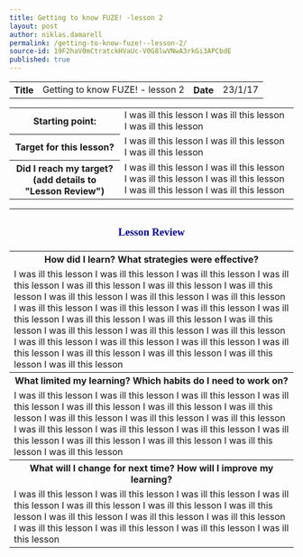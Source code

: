 ```yaml
---
title: Getting to know FUZE! -lesson 2
layout: post
author: niklas.damarell
permalink: /getting-to-know-fuze!--lesson-2/
source-id: 19F2haV0mCtratckHVaUc-V0G8lwVNwA3rkGi3APCbdE
published: true
---
```

<table>
  <tr>
    <th>Title</th>
    <td>Getting to know FUZE! - lesson 2</td>
    <th>Date</th>
    <td>23/1/17</td>
  </tr>
</table>


<table>
  <tr>
    <th>Starting point:</th>
    <td>I was ill this lesson I was ill this lesson I was ill this lesson</td>
  </tr>
  <tr>
    <th>Target for this lesson?</th>
    <td>I was ill this lesson I was ill this lesson I was ill this lesson</td>
  </tr>
  <tr>
    <th>Did I reach my target? 
(add details to "Lesson Review")</th>
    <td>I was ill this lesson I was ill this lesson I was ill this lesson I was ill this lesson I was ill this lesson I was ill this lesson</td>
  </tr>
</table>


<table>
  <tr>
  <th><h3><font face="Trebuchet MS" style="color:#000099;">Lesson Review </font></h3></th>
  </tr>
  <tr>
    <th>How did I learn? What strategies were effective? </th>
  </tr>
  <tr>
    <td>I was ill this lesson I was ill this lesson I was ill this lesson I was ill this lesson I was ill this lesson I was ill this lesson I was ill this lesson I was ill this lesson I was ill this lesson I was ill this lesson I was ill this lesson I was ill this lesson I was ill this lesson I was ill this lesson I was ill this lesson I was ill this lesson I was ill this lesson I was ill this lesson I was ill this lesson I was ill this lesson I was ill this lesson I was ill this lesson I was ill this lesson I was ill this lesson I was ill this lesson I was ill this lesson I was ill this lesson I was ill this lesson</td>
  </tr>
  <tr>
    <th>What limited my learning? Which habits do I need to work on?</th>
  </tr>
  <tr>
    <td> I was ill this lesson I was ill this lesson I was ill this lesson I was ill this lesson I was ill this lesson I was ill this lesson I was ill this lesson I was ill this lesson I was ill this lesson I was ill this lesson I was ill this lesson I was ill this lesson I was ill this lesson I was ill this lesson I was ill this lesson I was ill this lesson I was ill this lesson I was ill this lesson</td>
  </tr>
  <tr>
    <th>What will I change for next time? How will I improve my learning?</th>
  </tr>
  <tr>
    <td> I was ill this lesson I was ill this lesson I was ill this lesson I was ill this lesson I was ill this lesson I was ill this lesson I was ill this lesson I was ill this lesson I was ill this lesson I was ill this lesson I was ill this lesson I was ill this lesson I was ill this lesson I was ill this lesson</td>
  </tr>
</table>

<html>
<script async src="//pagead2.googlesyndication.com/pagead/js/adsbygoogle.js"></script>
<script>
  (adsbygoogle = window.adsbygoogle || []).push({
    google_ad_client: "ca-pub-7853205013294084",
    enable_page_level_ads: true
  });
</script>
</html>
